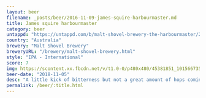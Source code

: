 ```yaml
---
layout: beer
filename: _posts/beer/2016-11-09-james-squire-harbourmaster.md
title: James squire harbourmaster
category: beer
untappd: "https://untappd.com/b/malt-shovel-brewery-the-harbourmaster/2912109"
country: "Australia"
brewery: "Malt Shovel Brewery"
breweryURL: "/brewery/malt-shovel-brewery.html"
style: "IPA - International"
score: 7
img: https://scontent.xx.fbcdn.net/v/t1.0-0/p480x480/45381851_10156673534563745_4119599460567220224_n.jpg?_nc_cat=104&_nc_ht=scontent.xx&oh=7137b2724c37d19947b551d2147a7831&oe=5C762B72
beer-date: "2018-11-05"
desc: "A little kick of bitterness but not a great amount of hops coming through. Gets better as it goes down"
permalink: /beer/:title.html
---
```

